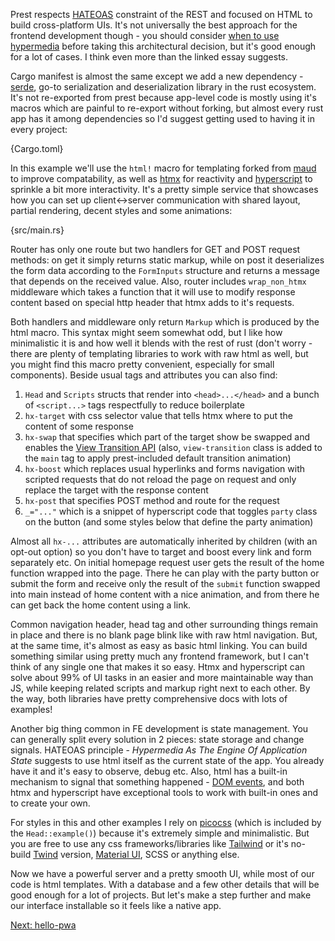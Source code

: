Prest respects [HATEOAS](https://htmx.org/essays/hateoas/) constraint of the REST and focused on HTML to build cross-platform UIs. It's not universally the best approach for the frontend development though - you should consider [when to use hypermedia](https://htmx.org/essays/when-to-use-hypermedia/) before taking this architectural decision, but it's good enough for a lot of cases. I think even more than the linked essay suggests.

Cargo manifest is almost the same except we add a new dependency - [serde](https://serde.rs/), go-to serialization and deserialization library in the rust ecosystem. It's not re-exported from prest because app-level code is mostly using it's macros which are painful to re-export without forking, but almost every rust app has it among dependencies so I'd suggest getting used to having it in every project: 

{Cargo.toml}

In this example we'll use the `html!` macro for templating forked from [maud](https://github.com/lambda-fairy/maud) to improve compatability, as well as [htmx](https://htmx.org/) for reactivity and [hyperscript](https://hyperscript.org/) to sprinkle a bit more interactivity. It's a pretty simple service that showcases how you can set up client<->server communication with shared layout, partial rendering, decent styles and some animations:

{src/main.rs}

Router has only one route but two handlers for GET and POST request methods: on get it simply returns static markup, while on post it deserializes the form data according to the `FormInputs` structure and returns a message that depends on the received value. Also, router includes `wrap_non_htmx` middleware which takes a function that it will use to modify response content based on special http header that htmx adds to it's requests.

Both handlers and middleware only return `Markup` which is produced by the html macro. This syntax might seem somewhat odd, but I like how minimalistic it is and how well it blends with the rest of rust (don't worry - there are plenty of templating libraries to work with raw html as well, but you might find this macro pretty convenient, especially for small components). Beside usual tags and attributes you can also find:

1. `Head` and `Scripts` structs that render into `<head>...</head>` and a bunch of `<script...>` tags respectfully to reduce boilerplate
2. `hx-target` with css selector value that tells htmx where to put the content of some response
3. `hx-swap` that specifies which part of the target show be swapped and enables the [View Transition API](https://developer.mozilla.org/en-US/docs/Web/API/View_Transitions_API) (also, `view-transition` class is added to the `main` tag to apply prest-included default transition animation)
4. `hx-boost` which replaces usual hyperlinks and forms navigation with scripted requests that do not reload the page on request and only replace the target with the response content
5. `hx-post` that specifies POST method and route for the request
6. `_="..."` which is a snippet of hyperscript code that toggles `party` class on the button (and some styles below that define the party animation)

Almost all `hx-...` attributes are automatically inherited by children (with an opt-out option) so you don't have to target and boost every link and form separately etc. On initial homepage request user gets the result of the home function wrapped into the page. There he can play with the party button or submit the form and receive only the result of the `submit` function swapped into main instead of home content with a nice animation, and from there he can get back the home content using a link. 

Common navigation header, head tag and other surrounding things remain in place and there is no blank page blink like with raw html navigation. But, at the same time, it's almost as easy as basic html linking. You can build something similar using pretty much any frontend framework, but I can't think of any single one that makes it so easy. Htmx and hyperscript can solve about 99% of UI tasks in an easier and more maintainable way than JS, while keeping related scripts and markup right next to each other. By the way, both libraries have pretty comprehensive docs with lots of examples!

Another big thing common in FE development is state management. You can generally split every solution in 2 pieces: state storage and change signals. HATEOAS principle - *Hypermedia As The Engine Of Application State* suggests to use html itself as the current state of the app. You already have it and it's easy to observe, debug etc. Also, html has a built-in mechanism to signal that something happened - [DOM events](https://en.wikipedia.org/wiki/DOM_event), and both htmx and hyperscript have exceptional tools to work with built-in ones and to create your own.

For styles in this and other examples I rely on [picocss](https://picocss.com/) (which is included by the `Head::example()`) because it's extremely simple and minimalistic. But you are free to use any css frameworks/libraries like [Tailwind](https://tailwindcss.com/) or it's no-build [Twind](https://twind.dev/) version, [Material UI](https://www.muicss.com/), SCSS or anything else.

Now we have a powerful server and a pretty smooth UI, while most of our code is html templates. With a database and a few other details that will be good enough for a lot of projects. But let's make a step further and make our interface installable so it feels like a native app.

[Next: hello-pwa](https://prest.blog/hello-pwa)
